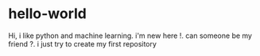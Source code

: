 # hello-world
Hi, i like python and machine learning.
i'm new here !. can someone be my friend ?.
i just try to create my first repository
